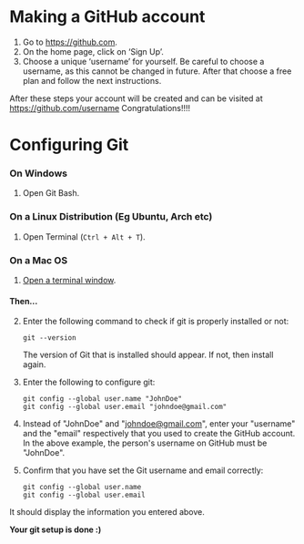 # Making a GitHub account

1. Go to https://github.com.
2. On the home page, click on ‘Sign Up’.
3. Choose a unique ‘username’ for yourself. Be careful to choose a username, as this cannot be changed in future. After that choose a free plan and follow the next instructions.

After these steps your account will be created and can be visited at https://github.com/username
Congratulations!!!!

# Configuring Git

### On Windows

1. Open Git Bash.

### On a Linux Distribution (Eg Ubuntu, Arch etc)

1. Open Terminal (`Ctrl + Alt + T`).

### On a Mac OS

1. [Open a terminal window](http://www.youtube.com/watch?v=zw7Nd67_aFw).

#### Then...

2. Enter the following command to check if git is properly installed or not:
   ```
   git --version
   ```
   The version of Git that is installed should appear. If not, then install again.

3. Enter the following to configure git:

   ```
   git config --global user.name "JohnDoe"
   git config --global user.email "johndoe@gmail.com"
   ```

4. Instead of "JohnDoe" and "johndoe@gmail.com", enter your "username" and the "email" respectively that you used to create the GitHub account. In the above example, the person's username on GitHub must be "JohnDoe".

5. Confirm that you have set the Git username and email correctly:
    ```
    git config --global user.name
    git config --global user.email
    ```

It should display the information you entered above.

**Your git setup is done :)**